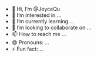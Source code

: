 - 👋 Hi, I’m @JoyceQu
- 👀 I’m interested in ...
- 🌱 I’m currently learning ...
- 💞️ I’m looking to collaborate on ...
- 📫 How to reach me ...
- 😄 Pronouns: ...
- ⚡ Fun fact: ...

<!---
JoyceQu/JoyceQu is a ✨ special ✨ repository because its `README.md` (this file) appears on your GitHub profile.
You can click the Preview link to take a look at your changes.
--->

